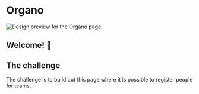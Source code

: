 # Organo

![Design preview for the Organo page](organo/design-preview.png)
## Welcome! 👋


## The challenge

The challenge is to build out this page where it is possible to register people for teams.
